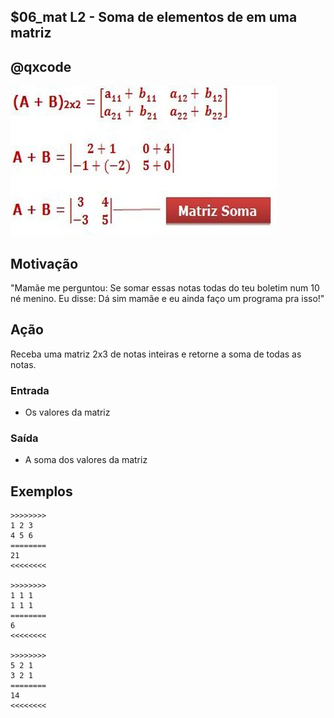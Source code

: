 ## $06_mat L2 - Soma de elementos de em uma matriz
## @qxcode

![](__capa.jpg)

## Motivação

"Mamãe me perguntou: Se somar essas notas todas do teu boletim num 10 né menino. Eu disse: Dá sim mamãe e eu ainda faço um programa pra isso!"

## Ação

Receba uma matriz 2x3 de notas inteiras e retorne a soma de todas as notas.

### Entrada

* Os valores da matriz

### Saída

* A soma dos valores da matriz

## Exemplos

```
>>>>>>>>
1 2 3
4 5 6
========
21
<<<<<<<<

>>>>>>>>
1 1 1
1 1 1
========
6
<<<<<<<<

>>>>>>>>
5 2 1
3 2 1
========
14
<<<<<<<<
```

#